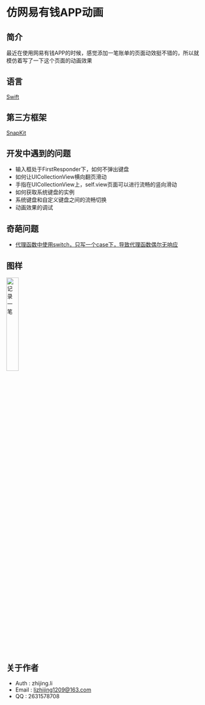 # 仿网易有钱APP动画

## 简介
最近在使用网易有钱APP的时候，感觉添加一笔账单的页面动效挺不错的，所以就模仿着写了一下这个页面的动画效果

## 语言
[Swift](http://www.swift51.com/swift4.0/)

## 第三方框架
[SnapKit](https://github.com/SnapKit/SnapKit)

## 开发中遇到的问题
* 输入框处于FirstResponder下，如何不弹出键盘
* 如何让UICollectionView横向翻页滑动
* 手指在UICollectionView上，self.view页面可以进行流畅的竖向滑动
* 如何获取系统键盘的实例
* 系统键盘和自定义键盘之间的流畅切换
* 动画效果的调试

## 奇葩问题
* [代理函数中使用switch，只写一个case下，导致代理函数偶尔无响应](https://www.jianshu.com/p/cde8150f4b2a)

## 图样

<div>
<img style="float:left margin:5" src = "https://github.com/fortitude1990/tally/blob/master/images/WechatIMG2.jpeg" 
width = "25%" alt = "记录一笔"/>
</div>

## 关于作者

* Auth  : zhijing.li 
* Email : lizhijing1209@163.com 
* QQ    : 2631578708 



